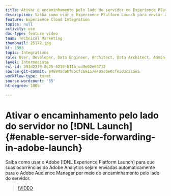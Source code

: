 ```yaml
---
title: Ativar o encaminhamento pelo lado do servidor no Experience Platform Launch
description: Saiba como usar o Experience Platform Launch para enviar as ocorrências do Adobe Analytics automaticamente para o Adobe Audience Manager por meio do encaminhamento pelo lado do servidor.
feature: Experience Cloud Integration
topics: null
activity: use
doc-type: feature video
team: Technical Marketing
thumbnail: 25172.jpg
kt: 1993
topic: Integrations
role: User, Developer, Data Engineer, Architect, Data Architect, Admin, Leader
level: Intermediate
exl-id: 393d23f9-8c25-4210-b11b-cd9e02e63712
source-git-commit: 84984ad9bf65cfc69117e40ac0e0cfe503cac5e5
workflow-type: tm+mt
source-wordcount: '55'
ht-degree: 100%

---
```


# Ativar o encaminhamento pelo lado do servidor no [!DNL Launch] {#enable-server-side-forwarding-in-adobe-launch}

Saiba como usar o Adobe [!DNL Experience Platform Launch] para que suas ocorrências do Adobe Analytics sejam enviadas automaticamente para o Adobe Audience Manager por meio do encaminhamento pelo lado do servidor.

>[!VIDEO](https://video.tv.adobe.com/v/25172?quality=12&learn=on)
